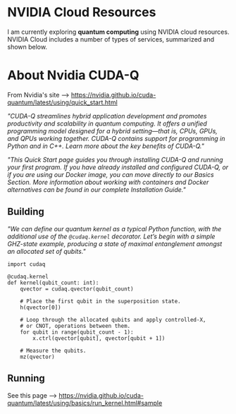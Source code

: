 # NVIDIA Cloud Resources

I am currently exploring **quantum computing** using NVIDIA cloud resources.  NVIDIA Cloud includes a number of types of services, summarized and shown below.

# About Nvidia CUDA-Q

From Nvidia's site --> https://nvidia.github.io/cuda-quantum/latest/using/quick_start.html

*"CUDA-Q streamlines hybrid application development and promotes productivity and scalability in quantum computing. It offers a unified programming model designed for a hybrid setting—that is, CPUs, GPUs, and QPUs working together. CUDA-Q contains support for programming in Python and in C++. Learn more about the key benefits of CUDA-Q."*

*"This Quick Start page guides you through installing CUDA-Q and running your first program. If you have already installed and configured CUDA-Q, or if you are using our Docker image, you can move directly to our Basics Section. More information about working with containers and Docker alternatives can be found in our complete Installation Guide."*

## Building 

*"We can define our quantum kernel as a typical Python function, with the additional use of the `@cudaq.kernel` decorator. Let’s begin with a simple GHZ-state example, producing a state of maximal entanglement amongst an allocated set of qubits."*

```
import cudaq

@cudaq.kernel
def kernel(qubit_count: int):
    qvector = cudaq.qvector(qubit_count)

    # Place the first qubit in the superposition state.
    h(qvector[0])

    # Loop through the allocated qubits and apply controlled-X,
    # or CNOT, operations between them.
    for qubit in range(qubit_count - 1):
        x.ctrl(qvector[qubit], qvector[qubit + 1])

    # Measure the qubits.
    mz(qvector)
```

## Running

See this page --> https://nvidia.github.io/cuda-quantum/latest/using/basics/run_kernel.html#sample


